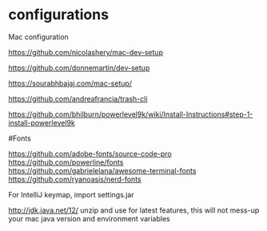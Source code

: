# configurations

Mac configuration


https://github.com/nicolashery/mac-dev-setup

https://github.com/donnemartin/dev-setup

https://sourabhbajaj.com/mac-setup/

https://github.com/andreafrancia/trash-cli

https://github.com/bhilburn/powerlevel9k/wiki/Install-Instructions#step-1-install-powerlevel9k

#Fonts

https://github.com/adobe-fonts/source-code-pro
https://github.com/powerline/fonts
https://github.com/gabrielelana/awesome-terminal-fonts
https://github.com/ryanoasis/nerd-fonts

For IntelliJ keymap, import settings.jar

http://jdk.java.net/12/ unzip and use for latest features, this will not mess-up your mac java version and environment variables
